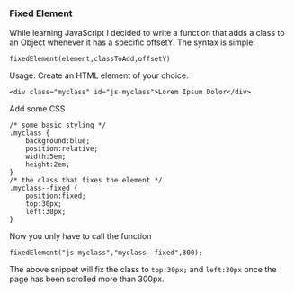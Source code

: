 ### Fixed Element

While learning JavaScript I decided to write a function that adds a class to an Object whenever it has a specific offsetY. 
The syntax is simple:

````
fixedElement(element,classToAdd,offsetY)
````

Usage:
Create an HTML element of your choice.

````
<div class="myclass" id="js-myclass">Lorem Ipsum Dolor</div>
````
Add some CSS

````
/* some basic styling */
.myclass {
	background:blue;
	position:relative;
	width:5em;
	height:2em;
}
/* the class that fixes the element */
.myclass--fixed {
	position:fixed;
	top:30px;
	left:30px;
}
````
Now you only have to call the function
````
fixedElement("js-myclass","myclass--fixed",300);
````

The above snippet will fix the class to `top:30px;` and `left:30px` once the page has been scrolled more than 300px.
